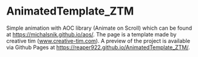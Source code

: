 # AnimatedTemplate_ZTM

Simple animation with AOC library (Animate on Scroll) which can be found at https://michalsnik.github.io/aos/. The page is a template made by creative tim (www.creative-tim.com). A preview of the project is available via Github Pages at https://reaper922.github.io/AnimatedTemplate_ZTM/.
